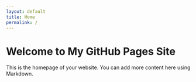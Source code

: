 ```yaml
---
layout: default
title: Home
permalink: /
---
```


# Welcome to My GitHub Pages Site

This is the homepage of your website. You can add more content here using Markdown.
